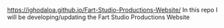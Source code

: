 https://ighodaloa.github.io/Fart-Studio-Productions-Website/
In this repo I will be developing/updating the Fart Studio Productions Website
